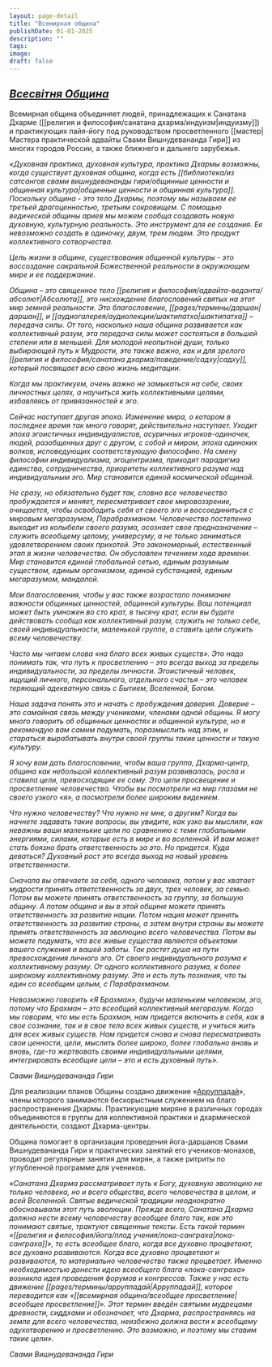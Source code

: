 ```yaml
---
layout: page-detail
title: "Всемирная община"
publishDate: 01-01-2025
description: ""
tags:
image:
draft: false
---
```


## _[Всесвітня Община](/ukr/vsesvitnya-obshchina/)_
 Всемирная община объединяет людей, принадлежащих к Санатана Дхарме ([[религия и философия/санатана дхарма/индуизм|индуизму]]) и практикующих лайя-йогу под руководством просветленного [[мастер|Мастера практической адвайты Свами Вишнудевананда Гири]] из многих городов России, а также ближнего и дальнего зарубежья.

  
_«Духовная практика, духовная культура, практика Дхармы возможны, когда существует духовная община, когда есть [[библиотека/из сатсангов свами вишнудевананды гири/общинные ценности и общинная культура|общинные ценности и общинная культура]]. Поскольку община - это тело Дхармы, поэтому мы называем ее третьей драгоценностью, третьим сокровищем. С помощью ведической общины ариев мы можем сообща создавать новую духовную, культурную реальность. Это инструмент для ее создания. Ее невозможно создать в одиночку, двум, трем людям. Это продукт коллективного сотворчества._ 

 _Цель жизни в общине, существования общинной культуры - это воссоздание сакральной Божественной реальности в окружающем мире и ее поддержание._ 

 _Община – это священное тело [[религия и философия/адвайта-веданта/абсолют|Абсолюта]], это нисхождение благословений святых на этот мир земной реальности. Это благословение, [[pages/термины/даршан|даршан]], и [[аудиогалерея/аудиолекции/шактипатха|шактипатха]] – передача силы. От того, насколько наша община развивается как коллективный разум, эта передача силы может состояться в большей степени или в меньшей. Для молодой неопытной души, только выбирающей путь к Мудрости, это также важно, как и для зрелого [[религия и философия/санатана дхарма/поведение/садху|садху]], который посвящает всю свою жизнь медитации._ 

 _Когда мы практикуем, очень важно не замыкаться на себе, своих личностных целях, а научиться жить коллективными целями, избавляясь от привязанностей к эго._ 

 _Сейчас наступает другая эпоха. Изменение мира, о котором в последнее время так много говорят, действительно наступает. Уходит эпоха эгоистичных индивидуалистов, асуричных игроков-одиночек, людей, разобщенных друг с другом, с собой и миром, эпоха одиноких волков, исповедующих соответствующую философию. На смену философии индивидуализма, эгоцентризма, приходит парадигма единства, сотрудничества, приоритеты коллективного разума над индивидуальным эго. Мир становится единой космической общиной._ 

 _Не сразу, но обязательно будет так, словно все человечество пробуждается и меняет, пересматривает свое мировоззрение, очищается, чтобы освободить себя от своего эго и воссоединиться с мировым мегаразумом, Парабрахманом. Человечество постепенно выходит из колыбели своего разума, осознает свое предназначение – служить всеобщему целому, универсуму, а не только заниматься удовлетворением своих прихотей. Это закономерный, естественный этап в жизни человечества. Он обусловлен течением хода времени. Мир становится единой глобальной сетью, единым разумным существом, единым организмом, единой субстанцией, единым мегаразумом, мандалой._ 

 _Мои благословения, чтобы у вас также возрастало понимание важности общинных ценностей, общинной культуры. Ваш потенциал может быть умножен во сто крат, в тысячу крат, если вы будете действовать сообща как коллективный разум, служить не только себе, своей индивидуальности, маленькой группе, а ставить цели служить всему человечеству._ 

 _Часто мы читаем слова «на благо всех живых существ». Это надо понимать так, что путь к просветлению – это всегда выход за пределы индивидуальности, за пределы личности. Эгоистичный человек, ищущий личного, персонального, отдельного счастья – это человек теряющий адекватную связь с Бытием, Вселенной, Богом._ 

 _Наша задача понять это и начать с пробуждения доверия. Доверие – это самайная связь между учениками, членами одной общины. Я могу много говорить об общинных ценностях и общинной культуре, но я рекомендую вам самим подумать, поразмыслить над этим, и стараться вырабатывать внутри своей группы такие ценности и такую культуру._ 

 _Я хочу вам дать благословение, чтобы ваша группа, Дхарма-центр, община как небольшой коллективный разум развивалась, росла и ставила цели, превосходящие ее саму. Это цели просвещение и просветление человечества. Чтобы вы посмотрели на мир глазами не своего узкого «я», а посмотрели более широким видением._ 

 _Что нужно человечеству? Что нужно не мне, а другим? Когда вы начнете задавать такие вопросы, вы увидите, как узко вы мыслили, как неважны ваши маленькие цели по сравнению с теми глобальными энергиями, силами, которые есть в мире и во вселенной. И вам может стать боязно брать ответственность за это. Но придется. Куда деваться? Духовный рост это всегда выход на новый уровень ответственности._ 

 _Сначала вы отвечаете за себя, одного человека, потом у вас хватает мудрости принять ответственность за двух, трех человек, за семью. Потом вы можете принять ответственность за группу, за большую общину. А потом община и вы в этой общине можете принять ответственность за развитие нации. Потом нация может принять ответственность за развитие страны, а затем внутри страны вы можете принять ответственность за эволюцию всего человечества. Потом вы можете подумать, что все живые существа являются объектами вашего служения и вашей заботы. Так растет душа на пути превосхождения личного эго. От своего индивидуального разума к коллективному разуму. От одного коллективного разума, к более широкому коллективному разуму. Это и есть путь познания, что ты един со всеобщим целым, с Парабрахманом._ 

 _Невозможно говорить «Я Брахман», будучи маленьким человеком, эго, потому что Брахман – это всеобщий коллективный мегаразум. Когда мы говорим, что мы есть Брахман, нам придется включить в себя, как в свое сознание, так и в свое тело всех живых существ, и учиться жить для всех живых существ. Нам придется снова и снова пересматривать свои ценности, цели, мыслить более широко, более глобально вновь и вновь, где-то жертвовать своими индивидуальными целями, интегрировать всеобщие цели – это и есть духовный путь»._ 

 _Свами Вишнудевананда Гири_ 

  
 Для реализации планов Общины создано движение «[Арруппадай](/vsemirnaya-obshchina/vseobshchee-prosvetlenie)», члены которого занимаются бескорыстным служением на благо распространения Дхармы. Практикующие миряне в различных городах объединяются в группы для коллективной практики и дхармической деятельности, создают Дхарма-центры.

 Община помогает в организации проведения йога-даршанов Свами Вишнудевананда Гири и практических занятий его учеников-монахов, проводит регулярные занятия для мирян, а также ритриты по углубленной программе для учеников.

  
_«Санатана Дхарма рассматривает путь к Богу, духовную эволюцию не только человека, но и всего общества, всего человечества в целом, и всей Вселенной. Святые ведической традиции неоднократно обосновывали этот путь эволюции. Прежде всего, Санатана Дхарма должна нести всему человечеству всеобщее благо так, как это понимают святые, трактуют священные тексты. Есть такой термин «[[религия и философия/йога/плод учения/лока-санграха|лока-санграха]]», то есть всеобщее благо, когда все духовно процветают, все духовно развиваются. Когда все духовно процветают и развиваются, то материально человечество также процветает. Именно необходимостью донести идею всеобщего блага «лока-санграха» возникла идея проведения форумов и конгрессов. Также у нас есть движение [[pages/термины/арруппадай|Арруппадай]], которое переводится как «[[всемирная община/всеобщее просветление|всеобщее просветление]]». Этот термин введён святыми мудрецами древности, сиддхами и обозначает, что Дхарма, распространяясь на земле для всего человечества, неизбежно должна вести к всеобщему одухотворению и просветлению. Это возможно, и поэтому мы ставим такие цели»._ 

 _Свами Вишнудевананда Гири_ 
  
  

